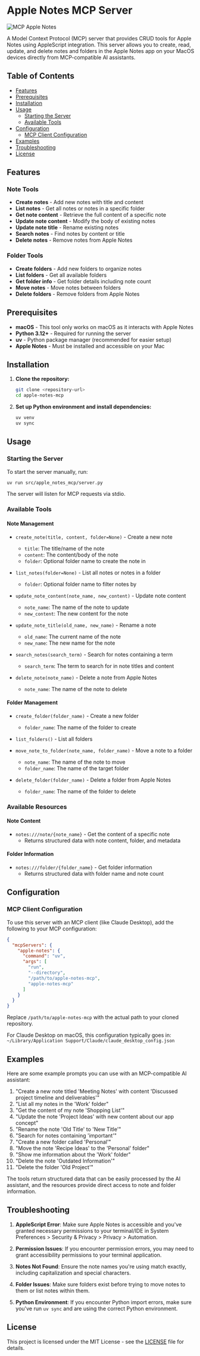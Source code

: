 # Apple Notes MCP Server

![MCP Apple Notes](./assets/logo.png)

A Model Context Protocol (MCP) server that provides CRUD tools for Apple Notes using AppleScript integration. This server allows you to create, read, update, and delete notes and folders in the Apple Notes app on your MacOS devices directly from MCP-compatible AI assistants.

## Table of Contents

- [Features](#features)
- [Prerequisites](#prerequisites)
- [Installation](#installation)
- [Usage](#usage)
  - [Starting the Server](#starting-the-server)
  - [Available Tools](#available-tools)
- [Configuration](#configuration)
  - [MCP Client Configuration](#mcp-client-configuration)
- [Examples](#examples)
- [Troubleshooting](#troubleshooting)
- [License](#license)

## Features

### Note Tools

- **Create notes** - Add new notes with title and content
- **List notes** - Get all notes or notes in a specific folder
- **Get note content** - Retrieve the full content of a specific note
- **Update note content** - Modify the body of existing notes
- **Update note title** - Rename existing notes
- **Search notes** - Find notes by content or title
- **Delete notes** - Remove notes from Apple Notes

### Folder Tools

- **Create folders** - Add new folders to organize notes
- **List folders** - Get all available folders
- **Get folder info** - Get folder details including note count
- **Move notes** - Move notes between folders
- **Delete folders** - Remove folders from Apple Notes

## Prerequisites

- **macOS** - This tool only works on macOS as it interacts with Apple Notes
- **Python 3.12+** - Required for running the server
- **uv** - Python package manager (recommended for easier setup)
- **Apple Notes** - Must be installed and accessible on your Mac

## Installation

1. **Clone the repository:**

   ```bash
   git clone <repository-url>
   cd apple-notes-mcp
   ```

2. **Set up Python environment and install dependencies:**

   ```bash
   uv venv
   uv sync
   ```

## Usage

### Starting the Server

To start the server manually, run:

```bash
uv run src/apple_notes_mcp/server.py
```

The server will listen for MCP requests via stdio.

### Available Tools

#### Note Management

- `create_note(title, content, folder=None)` - Create a new note
  - `title`: The title/name of the note
  - `content`: The content/body of the note
  - `folder`: Optional folder name to create the note in

- `list_notes(folder=None)` - List all notes or notes in a folder
  - `folder`: Optional folder name to filter notes by

- `update_note_content(note_name, new_content)` - Update note content
  - `note_name`: The name of the note to update
  - `new_content`: The new content for the note

- `update_note_title(old_name, new_name)` - Rename a note
  - `old_name`: The current name of the note
  - `new_name`: The new name for the note

- `search_notes(search_term)` - Search for notes containing a term
  - `search_term`: The term to search for in note titles and content

- `delete_note(note_name)` - Delete a note from Apple Notes
  - `note_name`: The name of the note to delete

#### Folder Management

- `create_folder(folder_name)` - Create a new folder
  - `folder_name`: The name of the folder to create

- `list_folders()` - List all folders

- `move_note_to_folder(note_name, folder_name)` - Move a note to a folder
  - `note_name`: The name of the note to move
  - `folder_name`: The name of the target folder

- `delete_folder(folder_name)` - Delete a folder from Apple Notes
  - `folder_name`: The name of the folder to delete

### Available Resources

#### Note Content

- `notes:///note/{note_name}` - Get the content of a specific note
  - Returns structured data with note content, folder, and metadata

#### Folder Information

- `notes:///folder/{folder_name}` - Get folder information
  - Returns structured data with folder name and note count

## Configuration

### MCP Client Configuration

To use this server with an MCP client (like Claude Desktop), add the following to your MCP configuration:

```json
{
  "mcpServers": {
    "apple-notes": {
      "command": "uv",
      "args": [
        "run",
        "--directory",
        "/path/to/apple-notes-mcp",
        "apple-notes-mcp"
      ]
    }
  }
}
```

Replace `/path/to/apple-notes-mcp` with the actual path to your cloned repository.

For Claude Desktop on macOS, this configuration typically goes in:
`~/Library/Application Support/Claude/claude_desktop_config.json`

## Examples

Here are some example prompts you can use with an MCP-compatible AI assistant:

1. "Create a new note titled 'Meeting Notes' with content 'Discussed project timeline and deliverables'"
2. "List all my notes in the 'Work' folder"
3. "Get the content of my note 'Shopping List'"
4. "Update the note 'Project Ideas' with new content about our app concept"
5. "Rename the note 'Old Title' to 'New Title'"
6. "Search for notes containing 'important'"
7. "Create a new folder called 'Personal'"
8. "Move the note 'Recipe Ideas' to the 'Personal' folder"
9. "Show me information about the 'Work' folder"
10. "Delete the note 'Outdated Information'"
11. "Delete the folder 'Old Project'"

The tools return structured data that can be easily processed by the AI assistant, and the resources provide direct access to note and folder information.

## Troubleshooting

1. **AppleScript Error**: Make sure Apple Notes is accessible and you've granted necessary permissions to your terminal/IDE in System Preferences > Security & Privacy > Privacy > Automation.

2. **Permission Issues**: If you encounter permission errors, you may need to grant accessibility permissions to your terminal application.

3. **Notes Not Found**: Ensure the note names you're using match exactly, including capitalization and special characters.

4. **Folder Issues**: Make sure folders exist before trying to move notes to them or list notes within them.

5. **Python Environment**: If you encounter Python import errors, make sure you've run `uv sync` and are using the correct Python environment.

## License

This project is licensed under the MIT License - see the [LICENSE](LICENSE) file for details.
